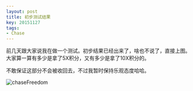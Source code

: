 ```yaml
---
layout: post
title: 初步测试结果
key: 20151127
tags:
- Chase
---
```


前几天跟大家说我在做一个测试。初步结果已经出来了，啥也不说了，直接上图。大家算一算有多少是拿了5X积分，又有多少是拿了10X积分的。

不敢保证这部分不会被收回去，不过我暂时保持乐观态度哈哈。


![chaseFreedom](https://willguxy.files.wordpress.com/2015/11/chasefreedom.png)